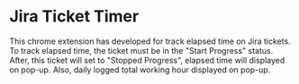 # Jira Ticket Timer
This chrome extension has developed for track elapsed time on Jira tickets. 
To track elapsed time, the ticket must be in the "Start Progress" status. 
After, this ticket will set to "Stopped Progress", elapsed time will displayed on pop-up.
Also, daily logged total working hour displayed on pop-up.
